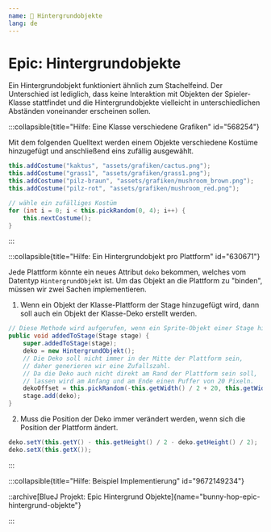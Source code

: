 ```yaml
---
name: 🥈 Hintergrundobjekte
lang: de
---
```


# Epic: Hintergrundobjekte

Ein Hintergrundobjekt funktioniert ähnlich zum Stachelfeind. Der Unterschied ist lediglich, dass keine Interaktion mit Objekten der Spieler-Klasse stattfindet und die Hintergrundobjekte vielleicht in unterschiedlichen Abständen voneinander erscheinen sollen.

:::collapsible{title="Hilfe: Eine Klasse verschiedene Grafiken" id="568254"}

Mit dem folgenden Quelltext werden einem Objekte verschiedene Kostüme hinzugefügt und anschließend eins zufällig ausgewählt.

```java
this.addCostume("kaktus", "assets/grafiken/cactus.png");
this.addCostume("grass1", "assets/grafiken/grass1.png");
this.addCostume("pilz-braun", "assets/grafiken/mushroom_brown.png");
this.addCostume("pilz-rot", "assets/grafiken/mushroom_red.png");

// wähle ein zufälliges Kostüm
for (int i = 0; i < this.pickRandom(0, 4); i++) {
    this.nextCostume();
}
```

:::


:::collapsible{title="Hilfe: Ein Hintergrundobjekt pro Plattform" id="630671"}

Jede Plattform könnte ein neues Attribut `deko` bekommen, welches vom Datentyp `HintergrundObjekt` ist. Um das Objekt an die Plattform zu "binden", müssen wir zwei Sachen implementieren.

1. Wenn ein Objekt der Klasse-Plattform der Stage hinzugefügt wird, dann soll auch ein Objekt der Klasse-Deko erstellt werden.

```java
// Diese Methode wird aufgerufen, wenn ein Sprite-Objekt einer Stage hinzugefügt wird.
public void addedToStage(Stage stage) {
    super.addedToStage(stage);
    deko = new HintergrundObjekt();
    // Die Deko soll nicht immer in der Mitte der Plattform sein,
    // daher generieren wir eine Zufallszahl.
    // Da die Deko auch nicht direkt am Rand der Plattform sein soll,
    // lassen wird am Anfang und am Ende einen Puffer von 20 Pixeln.
    dekoOffset = this.pickRandom(-this.getWidth() / 2 + 20, this.getWidth() / 2 - 20);
    stage.add(deko);
}
```

2. Muss die Position der Deko immer verändert werden, wenn sich die Position der Plattform ändert.

```java
deko.setY(this.getY() - this.getHeight() / 2 - deko.getHeight() / 2);
deko.setX(this.getX());
```

:::

:::collapsible{title="Hilfe: Beispiel Implementierung" id="9672149234"}

::archive[BlueJ Projekt: Epic Hintergrund Objekte]{name="bunny-hop-epic-hintergrund-objekte"}

:::
